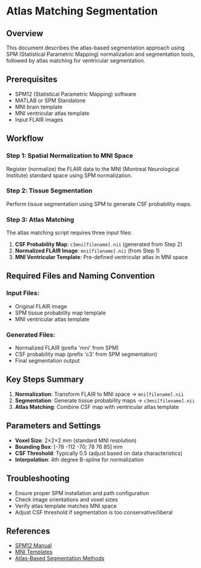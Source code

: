 # Atlas Matching Segmentation

## Overview
This document describes the atlas-based segmentation approach using SPM (Statistical Parametric Mapping) normalization and segmentation tools, followed by atlas matching for ventricular segmentation.

## Prerequisites
- SPM12 (Statistical Parametric Mapping) software
- MATLAB or SPM Standalone
- MNI brain template
- MNI ventricular atlas template
- Input FLAIR images

## Workflow

### Step 1: Spatial Normalization to MNI Space
Register (normalize) the FLAIR data to the MNI (Montreal Neurological Institute) standard space using SPM normalization.


### Step 2: Tissue Segmentation
Perform tissue segmentation using SPM to generate CSF probability maps.


### Step 3: Atlas Matching
The atlas matching script requires three input files:

1. **CSF Probability Map**: `c3mni[filename].nii` (generated from Step 2)
2. **Normalized FLAIR Image**: `mni[filename].nii` (from Step 1)
3. **MNI Ventricular Template**: Pre-defined ventricular atlas in MNI space


## Required Files and Naming Convention

### Input Files:
- Original FLAIR image
- SPM tissue probability map template
- MNI ventricular atlas template

### Generated Files:
- Normalized FLAIR (prefix 'mni' from SPM)
- CSF probability map (prefix 'c3' from SPM segmentation)
- Final segmentation output


## Key Steps Summary

1. **Normalization**: Transform FLAIR to MNI space → `mni[filename].nii`
2. **Segmentation**: Generate tissue probability maps → `c3mni[filename].nii`
3. **Atlas Matching**: Combine CSF map with ventricular atlas template


## Parameters and Settings
- **Voxel Size**: 2×2×2 mm (standard MNI resolution)
- **Bounding Box**: [-78 -112 -70; 78 76 85] mm
- **CSF Threshold**: Typically 0.5 (adjust based on data characteristics)
- **Interpolation**: 4th degree B-spline for normalization


## Troubleshooting
- Ensure proper SPM installation and path configuration
- Check image orientations and voxel sizes
- Verify atlas template matches MNI space
- Adjust CSF threshold if segmentation is too conservative/liberal


## References
- [SPM12 Manual](https://www.fil.ion.ucl.ac.uk/spm/doc/manual.pdf)
- [MNI Templates](https://www.bic.mni.mcgill.ca/ServicesAtlases/ICBM152NLin2009)
- [Atlas-Based Segmentation Methods](https://doi.org/10.1016/j.neuroimage.2004.07.026)
